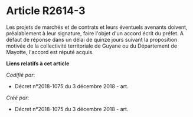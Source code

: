 # Article R2614-3

Les projets de marchés et de contrats et leurs éventuels avenants doivent, préalablement à leur signature, faire l'objet d'un
accord écrit du préfet. A défaut de réponse dans un délai de quinze jours suivant la proposition motivée de la collectivité
territoriale de Guyane ou du Département de Mayotte, l'accord est réputé acquis.

**Liens relatifs à cet article**

_Codifié par_:

  - Décret n°2018-1075 du 3 décembre 2018 - art.

_Créé par_:

  - Décret n°2018-1075 du 3 décembre 2018 - art.
